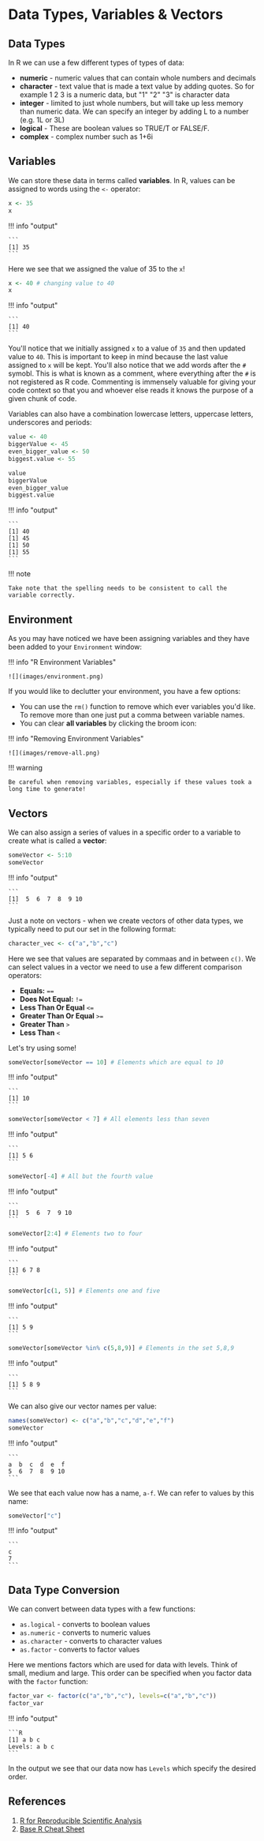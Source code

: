 # Data Types, Variables & Vectors

## Data Types

In R we can use a few different types of types of data:

- **numeric** - numeric values that can contain whole numbers and decimals
- **character** - text value that is made a text value by adding quotes. So for example 1 2 3 is a numeric data, but "1" "2" "3" is character data
- **integer** - limited to just whole numbers, but will take up less memory than numeric data. We can specify an integer by adding L to a number (e.g. 1L or 3L)
- **logical** - These are boolean values so TRUE/T or FALSE/F.
- **complex** - complex number such as 1+6i
    
    
## Variables

We can store these data in terms called **variables**. In R, values can be assigned to words using the `<-` operator:

```R
x <- 35 
x
```

!!! info "output"

    ```
    [1] 35
    ```

Here we see that we assigned the value of 35 to the `x`!

```R
x <- 40 # changing value to 40
x
```


!!! info "output"

    ```
    [1] 40
    ```

You'll notice that we initially assigned `x` to a value of `35` and then updated value to `40`. This is important to keep in mind because the last value assigned to `x` will be kept. You'll also notice that we add words after the `#` symobl. This is what is known as a comment, where everything after the `#` is not registered as R code. Commenting is immensely valuable for giving your code context so that you and whoever else reads it knows the purpose of a given chunk of code. 

Variables can also have a combination lowercase letters, uppercase letters, underscores and periods:

```R
value <- 40
biggerValue <- 45
even_bigger_value <- 50
biggest.value <- 55
```

```R
value
biggerValue
even_bigger_value
biggest.value
```

!!! info "output"

    ```
    [1] 40
    [1] 45
    [1] 50
    [1] 55
    ```


!!! note

    Take note that the spelling needs to be consistent to call the variable correctly.

## Environment

As you may have noticed we have been assigning variables and they have been added to your `Environment` window:

!!! info "R Environment Variables"

    ![](images/environment.png)

If you would like to declutter your environment, you have a few options:

- You can use the `rm()` function to remove which ever variables you'd like. To remove more than one just put a comma between variable names.
- You can clear **all variables** by clicking the broom icon:

!!! info "Removing Environment Variables"

    ![](images/remove-all.png)


!!! warning

    Be careful when removing variables, especially if these values took a long time to generate!
     

## Vectors

We can also assign a series of values in a specific order to a variable to create what is called a **vector**:

```R
someVector <- 5:10
someVector
```

!!! info "output"

    ```
    [1]  5  6  7  8  9 10
    ```

Just a note on vectors - when we create vectors of other data types, we typically need to put our set in the following format:

```R
character_vec <- c("a","b","c")
```

Here we see that values are separated by commaas and in between `c()`. We can select values in a vector we need to use a few different comparison operators:

- **Equals:** `==`
- **Does Not Equal:** `!=`
- **Less Than Or Equal** `<=`
- **Greater Than Or Equal** `>=`
- **Greater Than** `>`
- **Less Than** `<`

Let's try using some!

```R
someVector[someVector == 10] # Elements which are equal to 10
```

!!! info "output"

    ```
    [1] 10
    ```

```R
someVector[someVector < 7] # All elements less than seven
```


!!! info "output"

    ```
    [1] 5 6
    ```
    
```R
someVector[-4] # All but the fourth value
```

!!! info "output"

    ```
    [1]  5  6  7  9 10
    ```
    
```R    
someVector[2:4] # Elements two to four
```

!!! info "output"

    ```
    [1] 6 7 8
    ```
    
```R 
someVector[c(1, 5)] # Elements one and five
```

!!! info "output"

    ```
    [1] 5 9
    ```

```R
someVector[someVector %in% c(5,8,9)] # Elements in the set 5,8,9
```

!!! info "output"

    ```
    [1] 5 8 9
    ```

We can also give our vector names per value:

```R
names(someVector) <- c("a","b","c","d","e","f")
someVector
```

!!! info "output"

    ```
    a  b  c  d  e  f 
    5  6  7  8  9 10 
    ```
    
We see that each value now has a name, `a-f`. We can refer to values by this name:

```R
someVector["c"]
```

!!! info "output"

    ```
    c 
    7 
    ```
    
## Data Type Conversion

We can convert between data types with a few functions:

- `as.logical` - converts to boolean values
- `as.numeric` - converts to numeric values
- `as.character`  - converts to character values
- `as.factor` - converts to factor values

Here we mentions factors which are used for data with levels. Think of small, medium and large. This order can be specified when you factor data with the `factor` function:

```R
factor_var <- factor(c("a","b","c"), levels=c("a","b","c"))
factor_var
```

!!! info "output"

    ```R
    [1] a b c
    Levels: a b c
    ```
    
In the output we see that our data now has `Levels` which specify the desired order. 

## References

1. [R for Reproducible Scientific Analysis](https://swcarpentry.github.io/r-novice-gapminder/)
2. [Base R Cheat Sheet](https://iqss.github.io/dss-workshops/R/Rintro/base-r-cheat-sheet.pdf)
